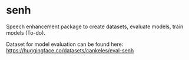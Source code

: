 # senh
Speech enhancement package to create datasets, evaluate models, train models (To-do).

Dataset for model evaluation can be found here: https://huggingface.co/datasets/cankeles/eval-senh
